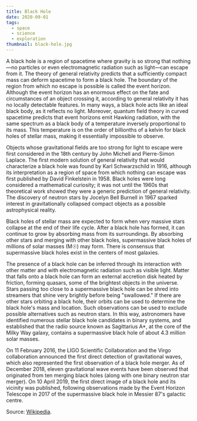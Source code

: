 ```yaml
---
title: Black Hole
date: 2020-09-01
tags:
  - space
  - science
  - exploration
thumbnail: black-hole.jpg
---
```


A black hole is a region of spacetime where gravity is so strong that nothing—no particles or even electromagnetic radiation such as light—can escape from it. The theory of general relativity predicts that a sufficiently compact mass can deform spacetime to form a black hole. The boundary of the region from which no escape is possible is called the event horizon. Although the event horizon has an enormous effect on the fate and circumstances of an object crossing it, according to general relativity it has no locally detectable features. In many ways, a black hole acts like an ideal black body, as it reflects no light. Moreover, quantum field theory in curved spacetime predicts that event horizons emit Hawking radiation, with the same spectrum as a black body of a temperature inversely proportional to its mass. This temperature is on the order of billionths of a kelvin for black holes of stellar mass, making it essentially impossible to observe.

Objects whose gravitational fields are too strong for light to escape were first considered in the 18th century by John Michell and Pierre-Simon Laplace. The first modern solution of general relativity that would characterize a black hole was found by Karl Schwarzschild in 1916, although its interpretation as a region of space from which nothing can escape was first published by David Finkelstein in 1958. Black holes were long considered a mathematical curiosity; it was not until the 1960s that theoretical work showed they were a generic prediction of general relativity. The discovery of neutron stars by Jocelyn Bell Burnell in 1967 sparked interest in gravitationally collapsed compact objects as a possible astrophysical reality.

Black holes of stellar mass are expected to form when very massive stars collapse at the end of their life cycle. After a black hole has formed, it can continue to grow by absorbing mass from its surroundings. By absorbing other stars and merging with other black holes, supermassive black holes of millions of solar masses (M☉) may form. There is consensus that supermassive black holes exist in the centers of most galaxies.

The presence of a black hole can be inferred through its interaction with other matter and with electromagnetic radiation such as visible light. Matter that falls onto a black hole can form an external accretion disk heated by friction, forming quasars, some of the brightest objects in the universe. Stars passing too close to a supermassive black hole can be shred into streamers that shine very brightly before being "swallowed." If there are other stars orbiting a black hole, their orbits can be used to determine the black hole's mass and location. Such observations can be used to exclude possible alternatives such as neutron stars. In this way, astronomers have identified numerous stellar black hole candidates in binary systems, and established that the radio source known as Sagittarius A*, at the core of the Milky Way galaxy, contains a supermassive black hole of about 4.3 million solar masses.

On 11 February 2016, the LIGO Scientific Collaboration and the Virgo collaboration announced the first direct detection of gravitational waves, which also represented the first observation of a black hole merger. As of December 2018, eleven gravitational wave events have been observed that originated from ten merging black holes (along with one binary neutron star merger). On 10 April 2019, the first direct image of a black hole and its vicinity was published, following observations made by the Event Horizon Telescope in 2017 of the supermassive black hole in Messier 87's galactic centre. 

Source: [Wikipedia](https://en.wikipedia.org/wiki/Black_hole).